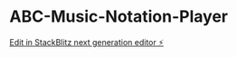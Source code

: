 # ABC-Music-Notation-Player

[Edit in StackBlitz next generation editor ⚡️](https://stackblitz.com/~/github.com/sekoza/ABC-Music-Notation-Player)
